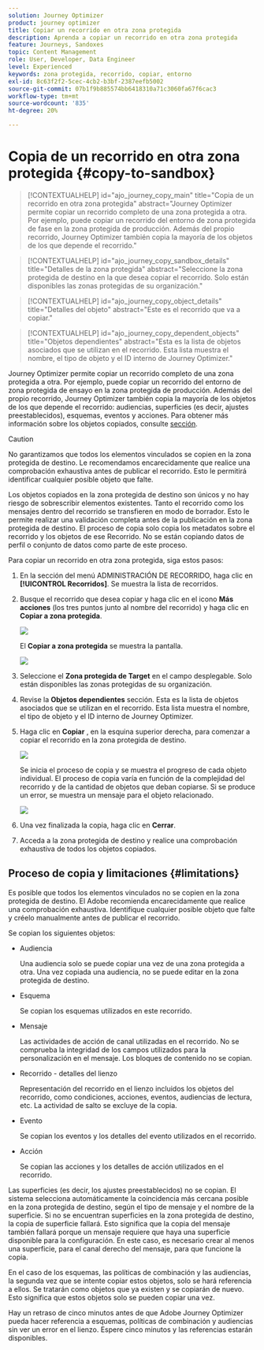 ```yaml
---
solution: Journey Optimizer
product: journey optimizer
title: Copiar un recorrido en otra zona protegida
description: Aprenda a copiar un recorrido en otra zona protegida
feature: Journeys, Sandoxes
topic: Content Management
role: User, Developer, Data Engineer
level: Experienced
keywords: zona protegida, recorrido, copiar, entorno
exl-id: 8c63f2f2-5cec-4cb2-b3bf-2387eefb5002
source-git-commit: 07b1f9b885574bb6418310a71c3060fa67f6cac3
workflow-type: tm+mt
source-wordcount: '835'
ht-degree: 20%

---
```


# Copia de un recorrido en otra zona protegida {#copy-to-sandbox}

>[!CONTEXTUALHELP]
>id="ajo_journey_copy_main"
>title="Copia de un recorrido en otra zona protegida"
>abstract="Journey Optimizer permite copiar un recorrido completo de una zona protegida a otra. Por ejemplo, puede copiar un recorrido del entorno de zona protegida de fase en la zona protegida de producción. Además del propio recorrido, Journey Optimizer también copia la mayoría de los objetos de los que depende el recorrido."

>[!CONTEXTUALHELP]
>id="ajo_journey_copy_sandbox_details"
>title="Detalles de la zona protegida"
>abstract="Seleccione la zona protegida de destino en la que desea copiar el recorrido. Solo están disponibles las zonas protegidas de su organización."

>[!CONTEXTUALHELP]
>id="ajo_journey_copy_object_details"
>title="Detalles del objeto"
>abstract="Este es el recorrido que va a copiar."

>[!CONTEXTUALHELP]
>id="ajo_journey_copy_dependent_objects"
>title="Objetos dependientes"
>abstract="Esta es la lista de objetos asociados que se utilizan en el recorrido. Esta lista muestra el nombre, el tipo de objeto y el ID interno de Journey Optimizer."

Journey Optimizer permite copiar un recorrido completo de una zona protegida a otra. Por ejemplo, puede copiar un recorrido del entorno de zona protegida de ensayo en la zona protegida de producción. Además del propio recorrido, Journey Optimizer también copia la mayoría de los objetos de los que depende el recorrido: audiencias, superficies (es decir, ajustes preestablecidos), esquemas, eventos y acciones. Para obtener más información sobre los objetos copiados, consulte [sección](#limitations).

>[!CAUTION]
>
>No garantizamos que todos los elementos vinculados se copien en la zona protegida de destino. Le recomendamos encarecidamente que realice una comprobación exhaustiva antes de publicar el recorrido. Esto le permitirá identificar cualquier posible objeto que falte.

Los objetos copiados en la zona protegida de destino son únicos y no hay riesgo de sobrescribir elementos existentes. Tanto el recorrido como los mensajes dentro del recorrido se transfieren en modo de borrador. Esto le permite realizar una validación completa antes de la publicación en la zona protegida de destino. El proceso de copia solo copia los metadatos sobre el recorrido y los objetos de ese Recorrido. No se están copiando datos de perfil o conjunto de datos como parte de este proceso.

Para copiar un recorrido en otra zona protegida, siga estos pasos:

1. En la sección del menú ADMINISTRACIÓN DE RECORRIDO, haga clic en **[!UICONTROL Recorridos]**. Se muestra la lista de recorridos.

2. Busque el recorrido que desea copiar y haga clic en el icono **Más acciones** (los tres puntos junto al nombre del recorrido) y haga clic en **Copiar a zona protegida**.

   ![](assets/copy-sandbox1.png)

   El **Copiar a zona protegida** se muestra la pantalla.

   ![](assets/copy-sandbox2.png)

3. Seleccione el **Zona protegida de Target** en el campo desplegable. Solo están disponibles las zonas protegidas de su organización.

4. Revise la **Objetos dependientes** sección. Esta es la lista de objetos asociados que se utilizan en el recorrido. Esta lista muestra el nombre, el tipo de objeto y el ID interno de Journey Optimizer.

5. Haga clic en **Copiar** , en la esquina superior derecha, para comenzar a copiar el recorrido en la zona protegida de destino.

   ![](assets/copy-sandbox3.png)

   Se inicia el proceso de copia y se muestra el progreso de cada objeto individual. El proceso de copia varía en función de la complejidad del recorrido y de la cantidad de objetos que deban copiarse. Si se produce un error, se muestra un mensaje para el objeto relacionado.

   ![](assets/copy-sandbox4.png)

6. Una vez finalizada la copia, haga clic en **Cerrar**.

7. Acceda a la zona protegida de destino y realice una comprobación exhaustiva de todos los objetos copiados.

## Proceso de copia y limitaciones {#limitations}

Es posible que todos los elementos vinculados no se copien en la zona protegida de destino. El Adobe recomienda encarecidamente que realice una comprobación exhaustiva. Identifique cualquier posible objeto que falte y créelo manualmente antes de publicar el recorrido.

Se copian los siguientes objetos:

* Audiencia 

  Una audiencia solo se puede copiar una vez de una zona protegida a otra. Una vez copiada una audiencia, no se puede editar en la zona protegida de destino.

* Esquema

  Se copian los esquemas utilizados en este recorrido.

* Mensaje

  Las actividades de acción de canal utilizadas en el recorrido. No se comprueba la integridad de los campos utilizados para la personalización en el mensaje. Los bloques de contenido no se copian.

* Recorrido - detalles del lienzo

  Representación del recorrido en el lienzo incluidos los objetos del recorrido, como condiciones, acciones, eventos, audiencias de lectura, etc. La actividad de salto se excluye de la copia.

* Evento

  Se copian los eventos y los detalles del evento utilizados en el recorrido.

* Acción

  Se copian las acciones y los detalles de acción utilizados en el recorrido.

Las superficies (es decir, los ajustes preestablecidos) no se copian. El sistema selecciona automáticamente la coincidencia más cercana posible en la zona protegida de destino, según el tipo de mensaje y el nombre de la superficie. Si no se encuentran superficies en la zona protegida de destino, la copia de superficie fallará. Esto significa que la copia del mensaje también fallará porque un mensaje requiere que haya una superficie disponible para la configuración. En este caso, es necesario crear al menos una superficie, para el canal derecho del mensaje, para que funcione la copia.

En el caso de los esquemas, las políticas de combinación y las audiencias, la segunda vez que se intente copiar estos objetos, solo se hará referencia a ellos. Se tratarán como objetos que ya existen y se copiarán de nuevo. Esto significa que estos objetos solo se pueden copiar una vez.

Hay un retraso de cinco minutos antes de que Adobe Journey Optimizer pueda hacer referencia a esquemas, políticas de combinación y audiencias sin ver un error en el lienzo. Espere cinco minutos y las referencias estarán disponibles.
